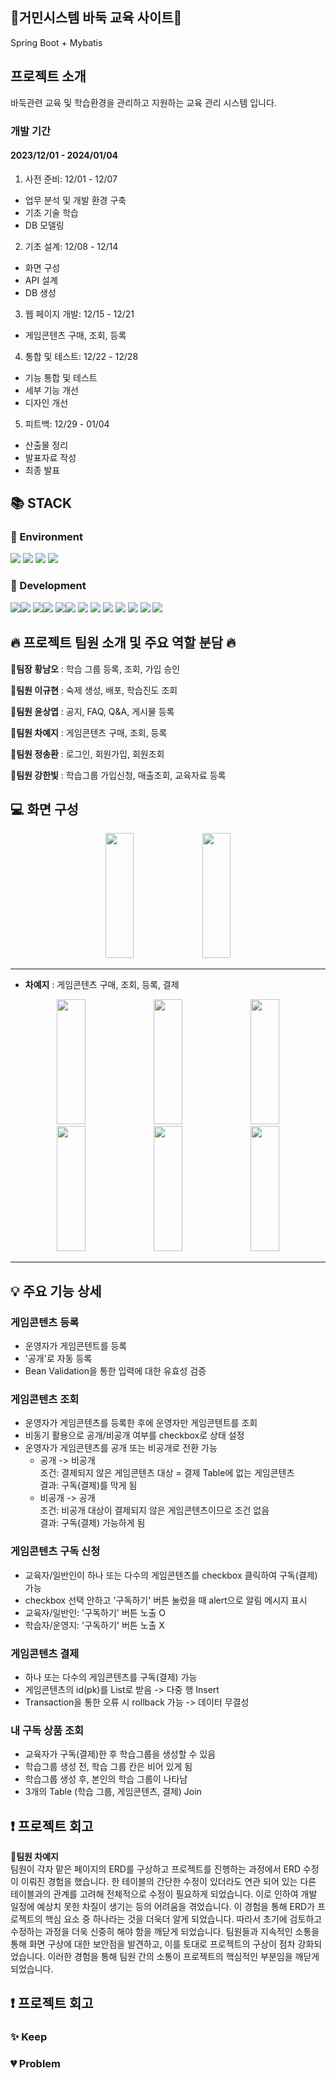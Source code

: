<div align=left><h2>🚩거민시스템 바둑 교육 사이트🚩</h2></div>
Spring Boot + Mybatis

<div align=left><h2>프로젝트 소개</h2></div>
바둑관련 교육 및 학습환경을 관리하고 지원하는 교육 관리 시스템 입니다.

### 개발 기간
#### 2023/12/01 - 2024/01/04
1. 사전 준비: 12/01 - 12/07
- 업무 분석 및 개발 환경 구축
- 기초 기술 학습
- DB 모델링
  
2. 기초 설계: 12/08 - 12/14
- 화면 구성
- API 설계
- DB 생성
  
3. 웹 페이지 개발: 12/15 - 12/21
- 게임콘텐츠 구매, 조회, 등록
  
4. 통합 및 테스트: 12/22 - 12/28
- 기능 통합 및 테스트
- 세부 기능 개선
- 디자인 개선
  
5. 피트백: 12/29 - 01/04
- 산출물 정리 
- 발표자료 작성
- 최종 발표 

<div align=left><h2>📚 STACK</h2></div>

<div align=left><h3>📕 Environment</h3></div>

<div>
  <img src="https://img.shields.io/badge/github-181717?style=for-the-badge&logo=github&logoColor=white">
  <img src="https://img.shields.io/badge/git-F05032?style=for-the-badge&logo=git&logoColor=white">
  <img src="https://img.shields.io/badge/intellijidea-000000?style=for-the-badge&logo=intellijidea&logoColor=white">
  <img src="https://img.shields.io/badge/kakaotalk-FFCD00?style=for-the-badge&logo=kakaotalk&logoColor=white">
  
</div>

<div align=left><h3>📗 Development</h3></div>
<div>
  <img src="https://img.shields.io/badge/java-007396?style=for-the-badge&logo=java&logoColor=white"><img src="https://img.shields.io/badge/17-515151?style=for-the-badge">
  <img src="https://img.shields.io/badge/springboot-6DB33F?style=for-the-badge&logo=Spring Boot&logoColor=white"><img src="https://img.shields.io/badge/3.2.0-515151?style=for-the-badge">
  <img src="https://img.shields.io/badge/gradle-02303A?style=for-the-badge&logo=gradle&logoColor=white"><img src="https://img.shields.io/badge/8.5-515151?style=for-the-badge">
  <img src="https://img.shields.io/badge/css-1572B6?style=for-the-badge&logo=css3&logoColor=white"> 
  <img src="https://img.shields.io/badge/javascript-F7DF1E?style=for-the-badge&logo=javascript&logoColor=black"> 
  <img src="https://img.shields.io/badge/jquery-0769AD?style=for-the-badge&logo=jquery&logoColor=white">
  <img src="https://img.shields.io/badge/oracle-F80000?style=for-the-badge&logo=oracle&logoColor=white">
  <img src="https://img.shields.io/badge/jsp-E6700C?style=for-the-badge&logo=jsp&logoColor=white">
  <img src="https://img.shields.io/badge/mybatis-251C1D?style=for-the-badge&logo=mybatis&logoColor=white">
  <img src="https://img.shields.io/badge/bootstrap-7952B3?style=for-the-badge&logo=bootstrap&logoColor=white">
</div>

<div align=left><h2>🔥 프로젝트 팀원 소개 및 주요 역할 분담 🔥</h2></div>

**👑팀장 황남오** : 학습 그룹 등록, 조회, 가입 승인

**🐹팀원 이규현** : 숙제 생성, 배포, 학습진도 조회

**🐹팀원 윤상엽** : 공지, FAQ, Q&A, 게시물 등록

**🐹팀원 차예지** : 게임콘텐츠 구매, 조회, 등록

**🐹팀원 정송환** : 로그인, 회원가입, 회원조회

**🐹팀원 강한빛** : 학습그룹 가입신청, 매출조회, 교육자료 등록

<div align=left><h2>💻 화면 구성</h2></div>

<div align=center>
    <img width="30%" height="200px" src="https://github.com/qlc9808/projectGo/assets/137845430/14b0ea2e-73f1-4760-b0dc-5a938d8c9ea5"/>
    <img width="30%" height="200px" src="https://github.com/qlc9808/projectGo/assets/137845430/d63fe316-679c-4d01-ad08-d61406aa61d0"/>
    <div width="30%" height="200px"></div>
</div>
<hr>

- **차예지** : 게임콘텐츠 구매, 조회, 등록, 결제 
<div align=center>
    <img width="30%" height="200px" src="https://github.com/qlc9808/projectGo/assets/137845430/aa774e5d-42b5-4c9f-aec8-903ca41581f2"/>
    <img width="30%" height="200px" src="https://github.com/qlc9808/projectGo/assets/137845430/4e10d893-7e92-4528-b85f-edc278452c4f"/>
    <img width="30%" height="200px" src="https://github.com/qlc9808/projectGo/assets/137845430/527bb061-c0df-4fd6-81fe-53a23c0b6272"/>
</div>

<div align=center>
    <img width="30%" height="200px" src="https://github.com/qlc9808/projectGo/assets/137845430/0ced80fa-afdd-4e86-835f-1fa763056e3a"/>
    <img width="30%" height="200px" src="https://github.com/qlc9808/projectGo/assets/137845430/fdf4ef7f-fac3-4869-ac24-c491f586d3f5"/>
    <img width="30%" height="200px" src="https://github.com/qlc9808/projectGo/assets/137845430/7fc4224a-bd28-4933-b72b-097e4175776e"/>
</div>
<hr>

<div align=left><h2>💡 주요 기능 상세</h2></div>

### 게임콘텐츠 등록 
- 운영자가 게임콘텐트를 등록
- '공개'로 자동 등록
- Bean Validation을 통한 입력에 대한 유효성 검증
  
### 게임콘텐츠 조회 
- 운영자가 게임콘텐츠를 등록한 후에 운영자만 게임콘텐트를 조회
- 비동기 활용으로 공개/비공개 여부를 checkbox로 상태 설정
- 운영자가 게임콘텐츠를 공개 또는 비공개로 전환 가능 <br>
  - 공개 -> 비공개 <br>
    조건: 결제되지 않은 게임콘텐츠 대상 = 결제 Table에 없는 게임콘텐츠 <br>
    결과: 구독(결제)를 막게 됨 <br>
  - 비공개 -> 공개 <br>
    조건: 비공개 대상이 결제되지 않은 게임콘텐츠이므로 조건 없음 <br>
    결과: 구독(결제) 가능하게 됨 <br>

### 게임콘텐츠 구독 신청
- 교육자/일반인이 하나 또는 다수의 게임콘텐츠를 checkbox 클릭하여 구독(결제)가능
- checkbox 선택 안하고 '구독하기' 버튼 눌렀을 때 alert으로 알림 메시지 표시
- 교육자/일반인: '구독하기' 버튼 노출 O
- 학습자/운영지: '구독하기' 버튼 노출 X

### 게임콘텐츠 결제
- 하나 또는 다수의 게임콘텐츠를 구독(결제) 가능
- 게임콘텐츠의 id(pk)를 List로 받음 -> 다중 행 Insert
- Transaction을 통한 오류 시 rollback 가능 -> 데이터 무결성

### 내 구독 상품 조회 
- 교육자가 구독(결제)한 후 학습그룹을 생성할 수 있음
- 학습그룹 생성 전, 학습 그룹 칸은 비어 있게 됨
- 학습그룹 생성 후, 본인의 학습 그룹이 나타남
- 3개의 Table (학습 그룹, 게임콘텐츠, 결제) Join

<div align=left><h2>❗ 프로젝트 회고</h2></div>

**🐹팀원 차예지** <br>
팀원이 각자 맡은 페이지의 ERD를 구상하고 프로젝트를 진행하는 과정에서 ERD 수정이 이뤄진 경험을 했습니다. 한 테이블의 간단한 수정이 있더라도 연관 되어 있는 다른 테이블과의 관계를 고려해 전체적으로 수정이 필요하게 되었습니다. 이로 인하여 개발 일정에 예상치 못한 차질이 생기는 등의 어려움을 겪었습니다. 이 경험을 통해 ERD가 프로젝트의 핵심 요소 중 하나라는 것을 더욱더 알게 되었습니다. 따라서 초기에 검토하고 수정하는 과정을 더욱 신중히 해야 함을 깨닫게 되었습니다. 팀원들과 지속적인 소통을 통해 화면 구상에 대한 보안점을 발견하고, 이를 토대로 프로젝트의 구상이 점차 강화되었습니다. 이러한 경험을 통해 팀원 간의 소통이 프로젝트의 핵심적인 부분임을 깨닫게 되었습니다.

<div align=left><h2>❗ 프로젝트 회고</h2></div>

### ✨ Keep

### 💔 Problem
